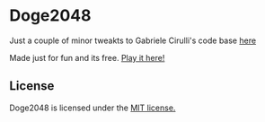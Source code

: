 # Doge2048
Just a couple of minor tweakts to Gabriele Cirulli's code base [here](https://github.com/gabrielecirulli/2048)

Made just for fun and its free. [Play it here!](http://doge2048.com)


## License
Doge2048 is licensed under the [MIT license.](https://github.com/laferrera/doge2048/blob/master/LICENSE.txt)

